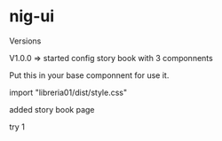 # nig-ui

Versions

V1.0.0 => started config story book with 3 componnents

Put this in your base componnent for use it.

import "libreria01/dist/style.css"

added story book page

try 1